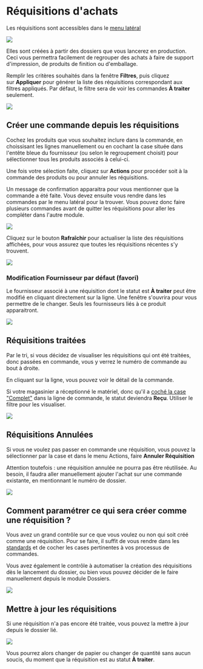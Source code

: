 # Réquisitions d'achats

Les réquisitions sont accessibles dans le [menu latéral](../03-Fonctionnalités%20générales/05-menus.md#menu-latéral)

![](../../static/img/Requisition_01.png)
  
Elles sont créées à partir des dossiers que vous lancerez en production. Ceci vous permettra facilement de regrouper des achats à faire de support d'impression, de produits de finition ou d'emballage.

Remplir les critères souhaités dans la fenêtre **Filtres**, puis cliquez sur **Appliquer** pour générer la liste des réquisitions correspondant aux filtres appliqués. Par défaut, le filtre sera de voir les commandes **À traiter** seulement.

![](../../static/img/Requisition_02.png)

## Créer une commande depuis les réquisitions
  
Cochez les produits que vous souhaitez inclure dans la commande, en choissisant les lignes manuellement ou en cochant la case située dans l'entête bleue du fournisseur (ou selon le regroupement choisit) pour sélectionner tous les produits associés à celui-ci. 


Une fois votre sélection faite, cliquez sur **Actions** pour procéder soit à la commande des produits ou pour annuler les réquisitions.
 
 Un message de confirmation apparaitra pour vous mentionner que la commande a été faite. Vous devez ensuite vous rendre dans les commandes par le menu latéral pour la trouver. Vous pouvez donc faire plusieurs commandes avant de quitter les réquisitions pour aller les compléter dans l'autre module.

![](../../static/img/Requisition_03.gif)
    

Cliquez sur le bouton **Rafraîchir** pour actualiser la liste des réquisitions affichées, pour vous assurez que toutes les réquisitions récentes s'y trouvent.

![](../../static/img/Requisition_04.png)
  

### Modification Fournisseur par défaut (favori)

Le fournisseur associé à une réquisition dont le statut est **À traiter** peut être modifié en cliquant directement sur la ligne. Une fenêtre s'ouvrira pour vous permettre de le changer. Seuls les fournisseurs liés à ce produit apparaitront.

![](../../static/img/Requisition_06.png)


## Réquisitions traitées

Par le tri, si vous décidez de visualiser les réquisitions qui ont été traitées, donc passées en commande, vous y verrez le numéro de commande au bout à droite.

En cliquant sur la ligne, vous pouvez voir le détail de la commande.

Si votre magasinier a réceptionné le matériel, donc qu'il a [coché la case "Complet"](../06-Achats/01-commandes.md#compléter-une-commande) dans la ligne de commande, le statut deviendra **Reçu**. Utiliser le filtre pour les visualiser. 

![](../../static/img/Requisition_05.png)


## Réquisitions Annulées

Si vous ne voulez pas passer en commande une réquisition, vous pouvez la sélectionner par la case et dans le menu Actions, faire **Annuler Réquisition**

Attention toutefois : une réquisition annulée ne pourra pas être réutilisée. Au besoin, il faudra aller manuellement ajouter l'achat sur une commande existante, en mentionnant le numéro de dossier.

![](../../static/img/Requisition_07.png)


## Comment paramétrer ce qui sera créer comme une réquisition ?

Vous avez un grand contrôle sur ce que vous voulez ou non qui soit créé comme une réquisition. Pour se faire, il suffit de vous rendre dans les [standards](../09-Paramètres/03-standards.md#réquisitions) et de cocher les cases pertinentes à vos processus de commandes. 

Vous avez également le contrôle à automatiser la création des réquisitions dès le lancement du dossier, ou bien vous pouvez décider de le faire manuellement depuis le module Dossiers.

![](../../static/img/Parametres_Standards_13.png)

## Mettre à jour les réquisitions

Si une réquisition n'a pas encore été traitée, vous pouvez la mettre à jour depuis le dossier lié. 

![](../../static/img/Dossiers_30.png)


Vous pourrez alors changer de papier ou changer de quantité sans aucun soucis, du moment que la réquisition est au statut **À traiter**.
